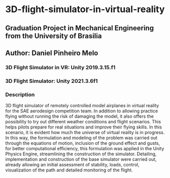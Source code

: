 # 3D-flight-simulator-in-virtual-reality
## Graduation Project in Mechanical Engineering from the University of Brasilia
## Author: Daniel Pinheiro Melo
### 3D Flight Simulator in VR: Unity 2019.3.15.f1
### 3D Flight Simulator: Unity 2021.3.6f1
### Description
3D flight simulator of remotely controlled model airplanes in virtual reality for the SAE aerodesign competition team.
In addition to allowing practice flying without running the risk of damaging the model, it also offers the possibility to try out different weather conditions and flight scenarios. This helps pilots prepare for real situations and improve their flying skills. In this scenario, it is evident how much the universe of virtual reality is in progress. In this way, the formulation and modeling of the problem was carried out through the equations of motion, inclusion of the ground effect and gusts, for better computational efficiency, this formulation was applied in the Unity Physics Engine, streamlining the construction of the simulator. Detailing, implementation and construction of the base simulator were carried out, already allowing an initial assessment of stability, loads, control, visualization of the path and detailed monitoring of the flight.

